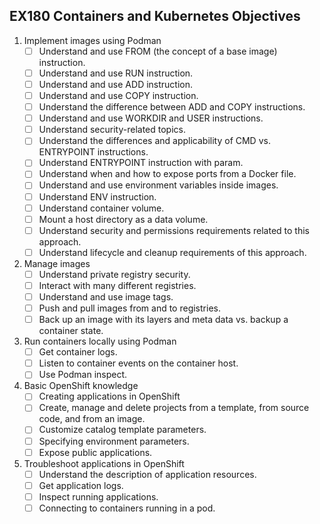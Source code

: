 ## EX180 Containers and Kubernetes Objectives

1. Implement images using Podman
   - [ ] Understand and use FROM (the concept of a base image) instruction.
   - [ ] Understand and use RUN instruction.
   - [ ] Understand and use ADD instruction.
   - [ ] Understand and use COPY instruction.
   - [ ] Understand the difference between ADD and COPY instructions.
   - [ ] Understand and use WORKDIR and USER instructions.
   - [ ] Understand security-related topics.
   - [ ] Understand the differences and applicability of CMD vs. ENTRYPOINT instructions.
   - [ ] Understand ENTRYPOINT instruction with param.
   - [ ] Understand when and how to expose ports from a Docker file.
   - [ ] Understand and use environment variables inside images.
   - [ ] Understand ENV instruction.
   - [ ] Understand container volume.
   - [ ] Mount a host directory as a data volume.
   - [ ] Understand security and permissions requirements related to this approach.
   - [ ] Understand lifecycle and cleanup requirements of this approach.
2. Manage images
   - [ ] Understand private registry security.
   - [ ] Interact with many different registries.
   - [ ] Understand and use image tags.
   - [ ] Push and pull images from and to registries.
   - [ ] Back up an image with its layers and meta data vs. backup a container state.
3. Run containers locally using Podman 
   - [ ] Get container logs.
   - [ ] Listen to container events on the container host.
   - [ ] Use Podman inspect.
4. Basic OpenShift knowledge
   - [ ] Creating applications in OpenShift
   - [ ] Create, manage and delete projects from a template, from source code, and from an image.
   - [ ] Customize catalog template parameters.
   - [ ] Specifying environment parameters.
   - [ ] Expose public applications.
5. Troubleshoot applications in OpenShift 
   - [ ] Understand the description of application resources.
   - [ ] Get application logs.
   - [ ] Inspect running applications.
   - [ ] Connecting to containers running in a pod.
